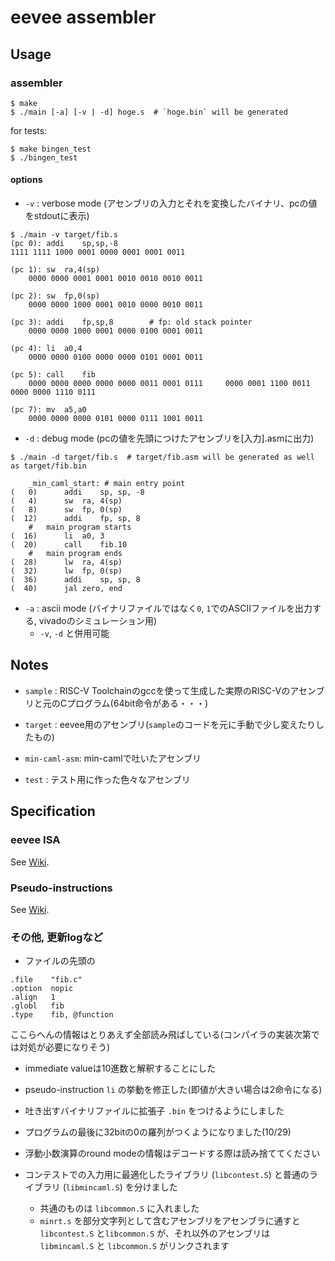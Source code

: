 # eevee assembler

## Usage

### assembler

    $ make
    $ ./main [-a] [-v | -d] hoge.s  # `hoge.bin` will be generated

for tests:

    $ make bingen_test
    $ ./bingen_test

#### options

* `-v` : verbose mode (アセンブリの入力とそれを変換したバイナリ、pcの値をstdoutに表示)

```
$ ./main -v target/fib.s
(pc 0):	addi	sp,sp,-8
1111 1111 1000 0001 0000 0001 0001 0011

(pc 1):	sw	ra,4(sp)
    0000 0000 0001 0001 0010 0010 0010 0011

(pc 2):	sw	fp,0(sp)
    0000 0000 1000 0001 0010 0000 0010 0011

(pc 3):	addi	fp,sp,8        # fp: old stack pointer
    0000 0000 1000 0001 0000 0100 0001 0011

(pc 4):	li	a0,4
    0000 0000 0100 0000 0000 0101 0001 0011

(pc 5):	call	fib
    0000 0000 0000 0000 0000 0011 0001 0111     0000 0001 1100 0011 0000 0000 1110 0111

(pc 7):	mv	a5,a0
    0000 0000 0000 0101 0000 0111 1001 0011
```

* `-d` : debug mode (pcの値を先頭につけたアセンブリを[入力].asmに出力)

```
$ ./main -d target/fib.s  # target/fib.asm will be generated as well as target/fib.bin
```

```
	_min_caml_start: # main entry point
(   0)		addi	sp, sp, -8
(   4)		sw	ra, 4(sp)
(   8)		sw	fp, 0(sp)
(  12)		addi	fp, sp, 8
	#	main program starts
(  16)		li	a0, 3
(  20)		call	fib.10
	#	main program ends
(  28)		lw	ra, 4(sp)
(  32)		lw	fp, 0(sp)
(  36)		addi	sp, sp, 8
(  40)		jal	zero, end
```

* `-a` : ascii mode (バイナリファイルではなく`0`, `1`でのASCIIファイルを出力する, vivadoのシミュレーション用)
    * `-v`, `-d` と併用可能

## Notes
* `sample` : RISC-V Toolchainのgccを使って生成した実際のRISC-Vのアセンブリと元のCプログラム(64bit命令がある・・・)

* `target` : eevee用のアセンブリ(`sample`のコードを元に手動で少し変えたりしたもの)

* `min-caml-asm`: min-camlで吐いたアセンブリ

* `test` : テスト用に作った色々なアセンブリ

## Specification
### eevee ISA
See [Wiki](https://github.com/cpuex2018-5/eevee/wiki/eevee-ISA-extension).

### Pseudo-instructions
See [Wiki](https://github.com/cpuex2018-5/eevee/wiki/eevee-ISA-extension).

### その他, 更新logなど
* ファイルの先頭の

```
.file    "fib.c"
.option  nopic
.align   1
.globl   fib
.type    fib, @function
```

  ここらへんの情報はとりあえず全部読み飛ばしている(コンパイラの実装次第では対処が必要になりそう)

* immediate valueは10進数と解釈することにした

* pseudo-instruction `li` の挙動を修正した(即値が大きい場合は2命令になる)

* 吐き出すバイナリファイルに拡張子 `.bin` をつけるようにしました

* プログラムの最後に32bitの0の羅列がつくようになりました(10/29)

* 浮動小数演算のround modeの情報はデコードする際は読み捨ててください

* コンテストでの入力用に最適化したライブラリ (`libcontest.S`) と普通のライブラリ (`libmincaml.S`) を分けました
    * 共通のものは `libcommon.S` に入れました
    * `minrt.s` を部分文字列として含むアセンブリをアセンブラに通すと`libcontest.S` と`libcommon.S` が、それ以外のアセンブリは `libmincaml.S` と `libcommon.S` がリンクされます
